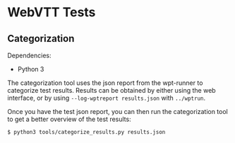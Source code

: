 # WebVTT Tests

## Categorization

Dependencies:
* Python 3

The categorization tool uses the json report from the wpt-runner to categorize
test results. Results can be obtained by either using the web interface, or by
using `--log-wptreport results.json` with `../wptrun`.

Once you have the test json report, you can then run the categorization tool to
get a better overview of the test results:

```bash
$ python3 tools/categorize_results.py results.json
```
